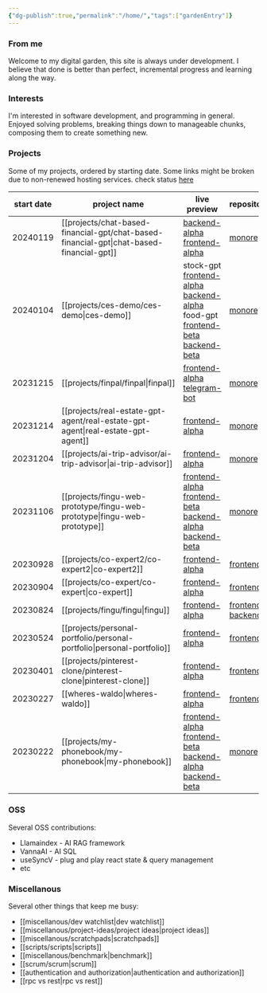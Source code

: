 ```yaml
---
{"dg-publish":true,"permalink":"/home/","tags":["gardenEntry"]}
---
```


### From me
Welcome to my digital garden, this site is always under development. I believe that done is better than perfect, incremental progress and learning along the way.

### Interests
I'm interested in software development, and programming in general. Enjoyed solving problems, breaking things down to manageable chunks, composing them to create something new.

### Projects
Some of my projects, ordered by starting date. Some links might be broken due to non-renewed hosting services.
check status [here](http://service-l00c0ow.107.173.7.184.sslip.io/status/all)

| start date | project name                 | live preview                                                                                                                                                                                                                                                                                                                              | repository                                                                                                   | status        |
| ---------- | ---------------------------- | ----------------------------------------------------------------------------------------------------------------------------------------------------------------------------------------------------------------------------------------------------------------------------------------------------------------------------------------- | ------------------------------------------------------------------------------------------------------------ | ------------- |
| 20240119   | [[projects/chat-based-financial-gpt/chat-based-financial-gpt\|chat-based-financial-gpt]] | [backend-alpha](https://chat-based-financial-gpt-server-alpha.107.173.7.184.sslip.io)<br>[frontend-alpha](https://chat-based-financial-gpt-client-alpha.107.173.7.184.sslip.io/)                                                                                                                                                          | [monorepo](https://github.com/FINGU-GRINDA/chat-based-financial-gpt)                                         | [[project-status/ongoing\|ongoing]]   |
| 20240104   | [[projects/ces-demo/ces-demo\|ces-demo]]                 | stock-gpt<br>[frontend-alpha](https://ces-demo-frontend-alpha.107.173.7.184.sslip.io/)<br>[backend-alpha](https://ces-demo-backend-alpha.107.173.7.184.sslip.io/docs)<br>food-gpt<br>[frontend-beta](https://ces-demo-frontend-beta.107.173.7.184.sslip.io/)<br>[backend-beta](https://ces-demo-backend-beta.107.173.7.184.sslip.io/docs) | [monorepo](https://github.com/FINGU-GRINDA/ces-demo)                                                         | [[project-status/finished\|finished]]  |
| 20231215   | [[projects/finpal/finpal\|finpal]]                   | [frontend-alpha](https://finpallandingpage.vercel.app)<br>[telegram-bot](https://web.telegram.org/k/#@finance_pal_bot)                                                                                                                                                                                                                    | [monorepo](https://github.com/sandramsc/FinPAL)                                                              | [[project-status/finished\|finished]]  |
| 20231214   | [[projects/real-estate-gpt-agent/real-estate-gpt-agent\|real-estate-gpt-agent]]    | [frontend-alpha](https://real-estate-gpt-client-alpha.107.173.7.184.sslip.io/)                                                                                                                                                                                                                                                            | [monorepo](https://github.com/FINGU-GRINDA/real-estate-gpt-agent)                                            | [[project-status/paused\|paused]]    |
| 20231204   | [[projects/ai-trip-advisor/ai-trip-advisor\|ai-trip-advisor]]          | [frontend-alpha]()                                                                                                                                                                                                                                                                                                                        | [monorepo](https://github.com/vikyw89/trip-advisor-)                                                         | [[project-status/finished\|finished]]  |
| 20231106   | [[projects/fingu-web-prototype/fingu-web-prototype\|fingu-web-prototype]]      | [frontend-alpha](https://fingu-web-alpha.23.94.26.231.sslip.io/) <br>[frontend-beta](https://fingu.dedyn.io/)<br>[backend-alpha](https://fingu-server-alpha.23.94.26.231.sslip.io/)<br>[backend-beta](https://fingu-server-beta.23.94.26.231.sslip.io/)                                                                                   | [monorepo](https://github.com/FINGU-GRINDA/FINGU-WEB-PROTOTYPE)                                              | [[project-status/finished\|finished]]  |
| 20230928   | [[projects/co-expert2/co-expert2\|co-expert2]]               | [frontend-alpha](https://co-expert-2.vercel.app//)                                                                                                                                                                                                                                                                                        | [frontend](https://github.com/vikyw89/co-expert)                                                             | [[project-status/abandoned\|abandoned]] |
| 20230904   | [[projects/co-expert/co-expert\|co-expert]]                | [frontend-alpha](https://co-expert.vercel.app)                                                                                                                                                                                                                                                                                            | [frontend](https://github.com/vikyw89/CoEXPERT)                                                              | [[project-status/abandoned\|abandoned]] |
| 20230824   | [[projects/fingu/fingu\|fingu]]                    | [frontend-alpha](https://fingu-frontend-theta.vercel.app/)                                                                                                                                                                                                                                                                                | [frontend](https://github.com/vikyw89/fingu-frontend)<br>[backend](https://github.com/vikyw89/fingu-backend) | [[project-status/finished\|finished]]  |
| 20230524   | [[projects/personal-portfolio/personal-portfolio\|personal-portfolio]]       | [frontend-alpha](https://personal-portfolio-eight-rose.vercel.app/)                                                                                                                                                                                                                                                                       | [frontend](https://github.com/vikyw89/personal-portfolio)                                                    | [[project-status/finished\|finished]]  |
| 20230401   | [[projects/pinterest-clone/pinterest-clone\|pinterest-clone]]          | [frontend-alpha](https://pinterest-clone-lemon.vercel.app)                                                                                                                                                                                                                                                                                | [frontend](https://github.com/vikyw89/pinterestClone)                                                        | [[project-status/finished\|finished]]  |
| 20230227   | [[wheres-waldo\|wheres-waldo]]             | [frontend-alpha](https://vikyw89.github.io/wheresWaldo)                                                                                                                                                                                                                                                                                   | [frontend](https://github.com/vikyw89/wheresWaldo)                                                           | [[project-status/finished\|finished]]  |
| 20230222   | [[projects/my-phonebook/my-phonebook\|my-phonebook]]             | [frontend-alpha](https://myphonebook-app-dev.web.app/)<br>[frontend-beta](https://weaponsforge.github.io/my-phonebook/)<br>[backend-alpha](https://myphonebook-app-dev.vercel.app/) <br>[backend-beta](https://myphonebook-app.vercel.app/)                                                                                               | [monorepo](https://github.com/weaponsforge/my-phonebook)                                                     | [[project-status/finished\|finished]]  |
### OSS
Several OSS contributions:
- Llamaindex - AI RAG framework
- VannaAI - AI SQL 
- useSyncV - plug and play react state & query management
- etc

### Miscellanous
Several other things that keep me busy:
- [[miscellanous/dev watchlist\|dev watchlist]]
- [[miscellanous/project-ideas/project ideas\|project ideas]]
- [[miscellanous/scratchpads\|scratchpads]]
- [[scripts/scripts\|scripts]]
- [[miscellanous/benchmark\|benchmark]]
- [[scrum/scrum\|scrum]]
- [[authentication and authorization\|authentication and authorization]]
- [[rpc vs rest\|rpc vs rest]]

